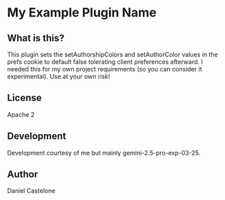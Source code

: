 # My Example Plugin Name

## What is this?
This plugin sets the setAuthorshipColors and setAuthorColor values in the prefs cookie to default false tolerating client preferences afterward. I needed this for my own project requirements (so you can consider it experimental). Use at your own risk!

## License
Apache 2

## Development
Development courtesy of me but mainly gemini-2.5-pro-exp-03-25.

## Author
Daniel Castelone
